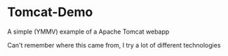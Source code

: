 # Tomcat-Demo
A simple (YMMV) example of a Apache Tomcat webapp

Can't remember where this came from, I try a lot of different technologies

